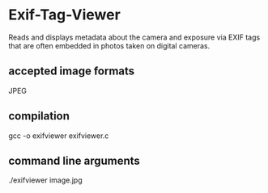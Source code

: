# Exif-Tag-Viewer
Reads and displays metadata about the camera and exposure via EXIF tags that are often embedded in photos taken on digital cameras.

## accepted image formats
JPEG

## compilation
gcc -o exifviewer exifviewer.c

## command line arguments
./exifviewer image.jpg
